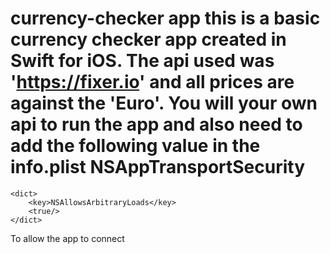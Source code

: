 # currency-checker app this is a basic currency checker app created in Swift for iOS.  The api used was 'https://fixer.io' and all prices are against the 'Euro'.  You will your own api to run the app and also need to add the following value in the info.plist <key>NSAppTransportSecurity</key>
	<dict>
		<key>NSAllowsArbitraryLoads</key>
		<true/>
	</dict>
  
  To allow the app to connect
